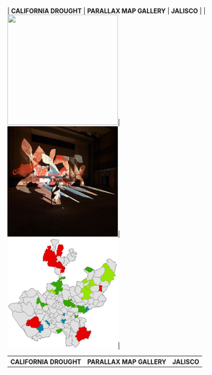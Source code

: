 |     <b>CALIFORNIA DROUGHT</b>    |     <b>PARALLAX MAP GALLERY</b>    |     <b>JALISCO</b>    |
|<a href="https://aish-venkat.github.io/gis/ca-drought/"><img src="/gis/ca-drought.jpg" width="250" height="250"></a>|<a href="https://aish-venkat.github.io/gis/parallax/"><img src="/gis/parallax.jpg" width="250" height="250"></a>|<a href="https://aish-venkat.github.io/gis/jalisco/"><img src="/gis/jalisco-01.jpg" width="250" height="250"></a>|


<table align="middle">
  <tr>
  <th><b>CALIFORNIA DROUGHT</b></th>
  <th><b>PARALLAX MAP GALLERY</b></th>
  <th><b>JALISCO</b></th>
  </tr>
</table>
